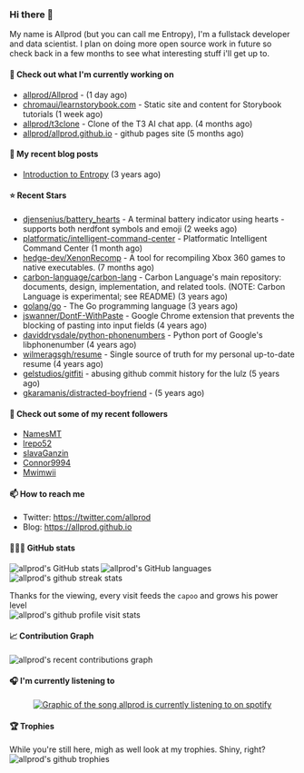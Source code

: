 ### Hi there 👋  
My name is Allprod (but you can call me Entropy), I'm a fullstack developer and data scientist. I plan on doing more open source work in future so check back in a few months to see what interesting stuff i'll get up to.


#### 👷 Check out what I'm currently working on  

- [allprod/Allprod](https://github.com/allprod/Allprod) -  (1 day ago)
- [chromaui/learnstorybook.com](https://github.com/chromaui/learnstorybook.com) - Static site and content for Storybook tutorials (1 week ago)
- [allprod/t3clone](https://github.com/allprod/t3clone) - Clone of the T3 AI chat app. (4 months ago)
- [allprod/allprod.github.io](https://github.com/allprod/allprod.github.io) - github pages site (5 months ago)


#### 📜 My recent blog posts

- [Introduction to Entropy](https://allprod.github.io/posts/hithere/) (3 years ago)


#### ⭐ Recent Stars

- [djensenius/battery_hearts](https://github.com/djensenius/battery_hearts) - A terminal battery indicator using hearts - supports both nerdfont symbols and emoji (2 weeks ago)
- [platformatic/intelligent-command-center](https://github.com/platformatic/intelligent-command-center) - Platformatic Intelligent Command Center (1 month ago)
- [hedge-dev/XenonRecomp](https://github.com/hedge-dev/XenonRecomp) - A tool for recompiling Xbox 360 games to native executables. (7 months ago)
- [carbon-language/carbon-lang](https://github.com/carbon-language/carbon-lang) - Carbon Language&#39;s main repository: documents, design, implementation, and related tools. (NOTE: Carbon Language is experimental; see README) (3 years ago)
- [golang/go](https://github.com/golang/go) - The Go programming language (3 years ago)
- [jswanner/DontF-WithPaste](https://github.com/jswanner/DontF-WithPaste) - Google Chrome extension that prevents the blocking of pasting into input fields (4 years ago)
- [daviddrysdale/python-phonenumbers](https://github.com/daviddrysdale/python-phonenumbers) - Python port of Google&#39;s libphonenumber (4 years ago)
- [wilmeragsgh/resume](https://github.com/wilmeragsgh/resume) - Single source of truth for my personal up-to-date resume (4 years ago)
- [gelstudios/gitfiti](https://github.com/gelstudios/gitfiti) - abusing github commit history for the lulz (5 years ago)
- [gkaramanis/distracted-boyfriend](https://github.com/gkaramanis/distracted-boyfriend) -  (5 years ago)


#### 👯 Check out some of my recent followers

- [NamesMT](https://github.com/NamesMT)
- [lrepo52](https://github.com/lrepo52)
- [slavaGanzin](https://github.com/slavaGanzin)
- [Connor9994](https://github.com/Connor9994)
- [Mwimwii](https://github.com/Mwimwii)


#### 📫 How to reach me

- Twitter: https://twitter.com/allprod
- Blog: https://allprod.github.io  

#### 👨🏿‍💻 GitHub stats  
<img align="left" alt="allprod's GitHub stats" src="https://gh-readme-stats-pied.vercel.app/api?username=allprod&theme=transparent&hide_title=true&show_icons=true&include_all_commits=true&count_private=true&show=reviews,prs_merged,prs_merged_percentage&hide=stars,commits"/>  
<img align="center" alt="allprod's GitHub languages" src="https://gh-readme-stats-pied.vercel.app/api/top-langs?username=allprod&theme=transparent&layout=compact&hide_progress=true&langs_count=10&card_width=320"/>  
<img align="center" alt="allprod's github streak stats" src="https://github-readme-streak-stats.herokuapp.com/?user=allprod"/>  

Thanks for the viewing, every visit feeds the `capoo` and grows his power level  
<img src="https://count.getloli.com/@allprod?theme=capoo-2" alt="allprod's github profile visit stats" />

#### 📈 Contribution Graph  
<img alt="allprod's recent contributions graph" src="https://github-readme-activity-graph.vercel.app/graph?username=allprod&theme=tokyo-night&bg_color=1a1b27&color=70a5fd&line=70a5fd&point=white&area=true&hide_border=true"/>

#### 🎧 I'm currently listening to 
<div align="center">
    <a href="https://open.spotify.com/user/itisentropy">
        <picture>
            <source srcset="https://readme-spotified.vercel.app/api/spotify/?background_color=bbbbbb&border_color=ffffff" media="(prefers-color-scheme: light)" />
            <source srcset="https://readme-spotified.vercel.app/api/spotify/" media="(prefers-color-scheme: dark)" />
            <img src="https://readme-spotified.vercel.app/api/spotify" alt ="Graphic of the song allprod is currently listening to on spotify" />
        </picture>
    </a>
</div>   


#### 🏆 Trophies  
While you're still here, migh as well look at my trophies. Shiny, right?  
<img alt="allprod's github trophies" src="https://github-profile-trophy.vercel.app/?username=allprod&row=2&column=3"/>




